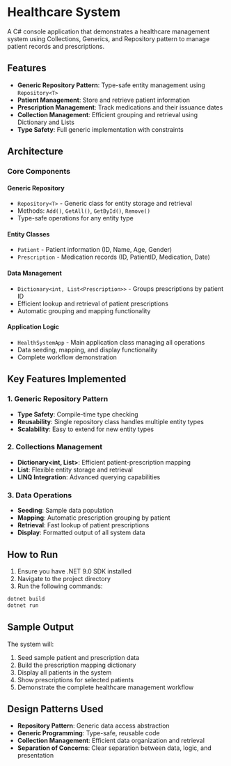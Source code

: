 # Healthcare System

A C# console application that demonstrates a healthcare management system using Collections, Generics, and Repository pattern to manage patient records and prescriptions.

## Features

- **Generic Repository Pattern**: Type-safe entity management using `Repository<T>`
- **Patient Management**: Store and retrieve patient information
- **Prescription Management**: Track medications and their issuance dates
- **Collection Management**: Efficient grouping and retrieval using Dictionary and Lists
- **Type Safety**: Full generic implementation with constraints

## Architecture

### Core Components

#### Generic Repository
- `Repository<T>` - Generic class for entity storage and retrieval
- Methods: `Add()`, `GetAll()`, `GetById()`, `Remove()`
- Type-safe operations for any entity type

#### Entity Classes
- `Patient` - Patient information (ID, Name, Age, Gender)
- `Prescription` - Medication records (ID, PatientID, Medication, Date)

#### Data Management
- `Dictionary<int, List<Prescription>>` - Groups prescriptions by patient ID
- Efficient lookup and retrieval of patient prescriptions
- Automatic grouping and mapping functionality

#### Application Logic
- `HealthSystemApp` - Main application class managing all operations
- Data seeding, mapping, and display functionality
- Complete workflow demonstration

## Key Features Implemented

### 1. Generic Repository Pattern
- **Type Safety**: Compile-time type checking
- **Reusability**: Single repository class handles multiple entity types
- **Scalability**: Easy to extend for new entity types

### 2. Collections Management
- **Dictionary<int, List<Prescription>>**: Efficient patient-prescription mapping
- **List<T>**: Flexible entity storage and retrieval
- **LINQ Integration**: Advanced querying capabilities

### 3. Data Operations
- **Seeding**: Sample data population
- **Mapping**: Automatic prescription grouping by patient
- **Retrieval**: Fast lookup of patient prescriptions
- **Display**: Formatted output of all system data

## How to Run

1. Ensure you have .NET 9.0 SDK installed
2. Navigate to the project directory
3. Run the following commands:

```bash
dotnet build
dotnet run
```

## Sample Output

The system will:
1. Seed sample patient and prescription data
2. Build the prescription mapping dictionary
3. Display all patients in the system
4. Show prescriptions for selected patients
5. Demonstrate the complete healthcare management workflow

## Design Patterns Used

- **Repository Pattern**: Generic data access abstraction
- **Generic Programming**: Type-safe, reusable code
- **Collection Management**: Efficient data organization and retrieval
- **Separation of Concerns**: Clear separation between data, logic, and presentation
